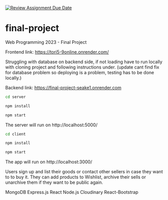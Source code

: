 [![Review Assignment Due Date](https://classroom.github.com/assets/deadline-readme-button-24ddc0f5d75046c5622901739e7c5dd533143b0c8e959d652212380cedb1ea36.svg)](https://classroom.github.com/a/qBr6G7dS)
# final-project

Web Programming 2023 - Final Project

Frontend link: https://tori5-9online.onrender.com/

Struggling with database on backend side, if not loading have to run locally with cloning project and following instructions under.
(update cant find fix for database problem so deploying is a problem, testing has to be done locally.)

Backend link: https://final-project-seake1.onrender.com

```bash
cd server
```


```bash
npm install
```


```bash
npm start
```

The server will run on http://localhost:5000/

```bash
cd client
```


```bash
npm install
```


```bash
npm start
```

The app will run on http://localhost:3000/


Users sign up and list their goods or contact other sellers in case they want to to buy it. They can add products to Wishlist, archive their sells or unarchive them if they want to be public again.


MongoDB 
Express.js
React
Node.js
Cloudinary
React-Bootstrap

